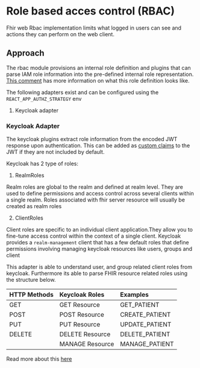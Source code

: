 # Role based acces control (RBAC)

Fhir web Rbac implementation limits what logged in users can see and actions they can perform on the web client.

## Approach

The rbac module provisions an internal role definition and plugins that can parse IAM role information into the pre-defined internal role representation. [This comment](https://github.com/onaio/fhir-web/issues/1411#issuecomment-2175911075) has more information on what this role definition looks like.

The following adapters exist and can be configured using the `REACT_APP_AUTHZ_STRATEGY` env

1. Keycloak adapter

### Keycloak Adapter

The keycloak plugins extract role information from the encoded JWT response upon authentication. This can be added as [custom claims](https://stackoverflow.com/a/63937331) to the JWT if they are not included by default.

Keycloak has 2 type of roles:

1. RealmRoles

Realm roles are global to the realm and defined at realm level. They are used to define permissions and access control across several clients within a single realm. Roles associated with fhir server resource will usually be created as realm roles

2. ClientRoles

Client roles are specific to an individual client application.They allow you to fine-tune access control within the context of a single client. Keycloak provides a `realm-management` client that has a few default roles that define permissions involving managing keycloak resources like users, groups and client

This adapter is able to understand user, and group related client roles from keycloak. Furthermore its able to parse FHIR resource related roles using the structure below.

| **HTTP Methods** | **Keycloak Roles** | **Examples**   |
| :--------------- | :----------------- | :------------- |
| GET              | GET Resource       | GET_PATIENT    |
| POST             | POST Resource      | CREATE_PATIENT |
| PUT              | PUT Resource       | UPDATE_PATIENT |
| DELETE           | DELETE Resource    | DELETE_PATIENT |
|                  | MANAGE Resource    | MANAGE_PATIENT |

Read more about this [here](https://github.com/opensrp/fhircore/discussions/1603)
